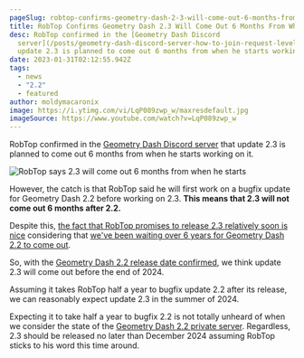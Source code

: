 ```yaml
---
pageSlug: robtop-confirms-geometry-dash-2-3-will-come-out-6-months-from-when-he-starts
title: RobTop Confirms Geometry Dash 2.3 Will Come Out 6 Months From When He Starts
desc: RobTop confirmed in the [Geometry Dash Discord
  server](/posts/geometry-dash-discord-server-how-to-join-request-levels/) that
  update 2.3 is planned to come out 6 months from when he starts working on it.
date: 2023-01-31T02:12:55.942Z
tags:
  - news
  - "2.2"
  - featured
author: moldymacaronix
image: https://i.ytimg.com/vi/LqP089zwp_w/maxresdefault.jpg
imageSource: https://www.youtube.com/watch?v=LqP089zwp_w
---
```

RobTop confirmed in the [Geometry Dash Discord server](/posts/geometry-dash-discord-server-how-to-join-request-levels/) that update 2.3 is planned to come out 6 months from when he starts working on it.

![RobTop says 2.3 will come out 6 months from when he starts](https://media.discordapp.net/attachments/392087938239954950/1069802705138241556/image.png)

However, the catch is that RobTop said he will first work on a bugfix update for Geometry Dash 2.2 before working on 2.3. **This means that 2.3 will not come out 6 months after 2.2.**

Despite this, [the fact that RobTop promises to release 2.3 relatively soon is nice](/posts/robtop-says-he-will-never-make-an-update-as-big-as-2-2-ever-again/) considering that [we've been waiting over 6 years for Geometry Dash 2.2 to come out](/posts/geometry-dash-2-2-wait-turns-6-years-old/).

So, with the [Geometry Dash 2.2 release date confirmed](/posts/geometry-dash-2-2-release-date-confirmed-2023/), we think update 2.3 will come out before the end of 2024.

Assuming it takes RobTop half a year to bugfix update 2.2 after its release, we can reasonably expect update 2.3 in the summer of 2024.

Expecting it to take half a year to bugfix 2.2 is not totally unheard of when we consider the state of the [Geometry Dash 2.2 private server](/posts/geometry-dash-2-2-private-server-download-install/). Regardless, 2.3 should be released no later than December 2024 assuming RobTop sticks to his word this time around.